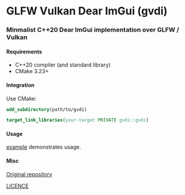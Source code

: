 # GLFW Vulkan Dear ImGui (gvdi)

### Minmalist C++20 Dear ImGui implementation over GLFW / Vulkan

#### Requirements

- C++20 compiler (and standard library)
- CMake 3.23+

#### Integration

Use CMake:

```cmake
add_subdirectory(path/to/gvdi)

target_link_libraries(your-target PRIVATE gvdi::gvdi)
```

#### Usage

[example](example/example.cpp) demonstrates usage.

#### Misc

[Original repository](https://github.com/karnkaul/gvdi)

[LICENCE](LICENSE)
